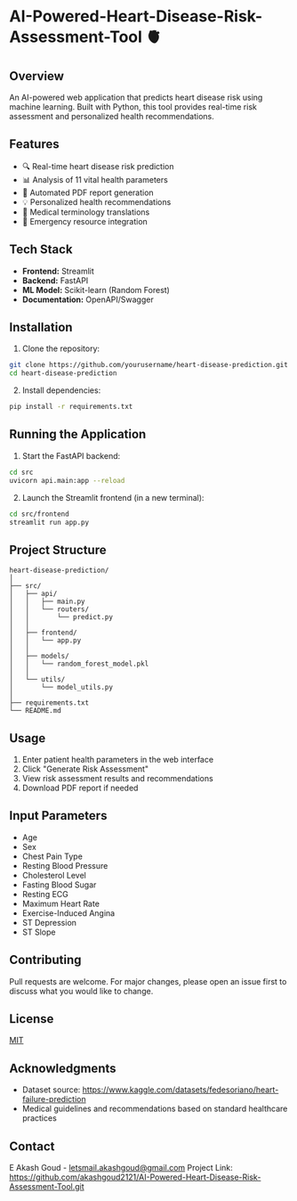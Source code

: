 # AI-Powered-Heart-Disease-Risk-Assessment-Tool 🫀

## Overview
An AI-powered web application that predicts heart disease risk using machine learning. Built with Python, this tool provides real-time risk assessment and personalized health recommendations.

## Features
- 🔍 Real-time heart disease risk prediction
- 📊 Analysis of 11 vital health parameters
- 📑 Automated PDF report generation
- 💡 Personalized health recommendations
- 🏥 Medical terminology translations
- 🚨 Emergency resource integration

## Tech Stack
- **Frontend:** Streamlit
- **Backend:** FastAPI
- **ML Model:** Scikit-learn (Random Forest)
- **Documentation:** OpenAPI/Swagger

## Installation

1. Clone the repository:
```bash
git clone https://github.com/yourusername/heart-disease-prediction.git
cd heart-disease-prediction
```

2. Install dependencies:
```bash
pip install -r requirements.txt
```

## Running the Application

1. Start the FastAPI backend:
```bash
cd src
uvicorn api.main:app --reload
```

2. Launch the Streamlit frontend (in a new terminal):
```bash
cd src/frontend
streamlit run app.py
```

## Project Structure
```
heart-disease-prediction/
│
├── src/
│   ├── api/
│   │   ├── main.py
│   │   └── routers/
│   │       └── predict.py
│   │
│   ├── frontend/
│   │   └── app.py
│   │
│   ├── models/
│   │   └── random_forest_model.pkl
│   │
│   └── utils/
│       └── model_utils.py
│
├── requirements.txt
└── README.md
```

## Usage
1. Enter patient health parameters in the web interface
2. Click "Generate Risk Assessment"
3. View risk assessment results and recommendations
4. Download PDF report if needed

## Input Parameters
- Age
- Sex
- Chest Pain Type
- Resting Blood Pressure
- Cholesterol Level
- Fasting Blood Sugar
- Resting ECG
- Maximum Heart Rate
- Exercise-Induced Angina
- ST Depression
- ST Slope

## Contributing
Pull requests are welcome. For major changes, please open an issue first to discuss what you would like to change.

## License
[MIT](https://choosealicense.com/licenses/mit/)

## Acknowledgments
- Dataset source: https://www.kaggle.com/datasets/fedesoriano/heart-failure-prediction
- Medical guidelines and recommendations based on standard healthcare practices

## Contact
E Akash Goud - letsmail.akashgoud@gmail.com
Project Link: https://github.com/akashgoud2121/AI-Powered-Heart-Disease-Risk-Assessment-Tool.git
